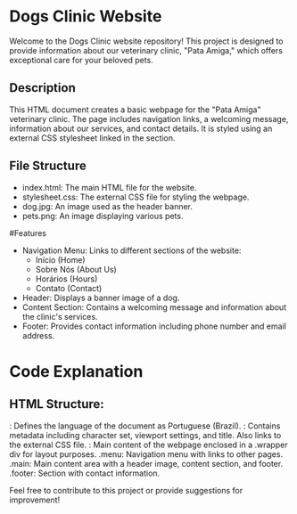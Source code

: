 # Dogs Clinic Website
Welcome to the Dogs Clinic website repository! This project is designed to provide information about our veterinary clinic, "Pata Amiga," which offers exceptional care for your beloved pets.

## Description
This HTML document creates a basic webpage for the "Pata Amiga" veterinary clinic. The page includes navigation links, a welcoming message, information about our services, and contact details. It is styled using an external CSS stylesheet linked in the <head> section.

## File Structure
- index.html: The main HTML file for the website.
- stylesheet.css: The external CSS file for styling the webpage.
- dog.jpg: An image used as the header banner.
- pets.png: An image displaying various pets.

#Features
 - Navigation Menu: Links to different sections of the website:
   - Início (Home)
   - Sobre Nós (About Us)
   - Horários (Hours)
   - Contato (Contact)
 - Header: Displays a banner image of a dog.
 - Content Section: Contains a welcoming message and information about the clinic's services.
 - Footer: Provides contact information including phone number and email address.

# Code Explanation

## HTML Structure:
<html lang="pt-br">: Defines the language of the document as Portuguese (Brazil).
<head>: Contains metadata including character set, viewport settings, and title. Also links to the external CSS file.
<body>: Main content of the webpage enclosed in a .wrapper div for layout purposes.
.menu: Navigation menu with links to other pages.
.main: Main content area with a header image, content section, and footer.
.footer: Section with contact information.

Feel free to contribute to this project or provide suggestions for improvement!
